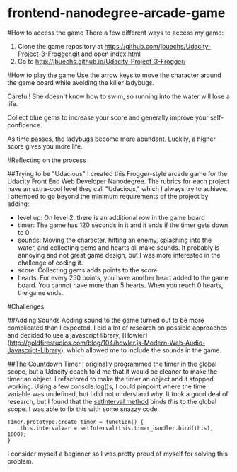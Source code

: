 frontend-nanodegree-arcade-game
===============================
#How to access the game
There a few different ways to access my game:

1. Clone the game repository at https://github.com/jbuechs/Udacity-Project-3-Frogger.git and open index.html
2. Go to http://jbuechs.github.io/Udacity-Project-3-Frogger/

#How to play the game
Use the arrow keys to move the character around the game board while avoiding the killer ladybugs.

Careful! She doesn't know how to swim, so running into the water will lose a life.

Collect blue gems to increase your score and generally improve your self-confidence.

As time passes, the ladybugs become more abundant. Luckily, a higher score gives you more life.

#Reflecting on the process

##Trying to be "Udacious"
I created this Frogger-style arcade game for the Udacity Front End Web Developer Nanodegree. The rubrics for each project have an extra-cool level they call "Udacious," which I always try to achieve. I attemped to go beyond the minimum requirements of the project by adding:

- level up: On level 2, there is an additional row in the game board
- timer: The game has 120 seconds in it and it ends if the timer gets down to 0
- sounds: Moving the character, hitting an enemy, splashing into the water, and collecting gems and hearts all make sounds. It probably is annoying and not great game design, but I was more interested in the challenge of coding it.
- score: Collecting gems adds points to the score.
- hearts: For every 250 points, you have another heart added to the game board. You cannot have more than 5 hearts. When you reach 0 hearts, the game ends.

#Challenges

##Adding Sounds
Adding sound to the game turned out to be more complicated than I expected. I did a lot of research on possible approaches and decided to use a javascript library, [Howler] (http://goldfirestudios.com/blog/104/howler.js-Modern-Web-Audio-Javascript-Library), which allowed me to include the sounds in the game.

##The Countdown Timer
I originally programmed the timer in the global scope, but a Udacity coach told me that it would be cleaner to make the timer an object. I refactored to make the timer an object and it stopped working. Using a few console.log()s, I could pinpoint where the time variable was undefined, but I did not understand why. It took a good deal of research, but I found that the [setInterval method](https://developer.mozilla.org/en-US/docs/Web/API/WindowTimers/setInterval#The_this_problem) binds *this* to the global scope.  I was able to fix this with some snazzy code:
```
Timer.prototype.create_timer = function() {
    this.intervalVar = setInterval(this.timer_handler.bind(this), 1000);
}
```
I consider myself a beginner so I was pretty proud of myself for solving this problem.